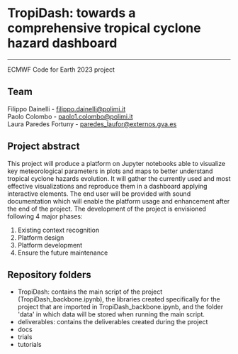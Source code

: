 # TropiDash: towards a comprehensive tropical cyclone hazard dashboard
---
ECMWF Code for Earth 2023 project

## Team
Filippo Dainelli - filippo.dainelli@polimi.it\
Paolo Colombo - paolo1.colombo@polimi.it\
Laura Paredes Fortuny - paredes_laufor@externos.gva.es

## Project abstract

This project will produce a platform on Jupyter notebooks able to visualize key meteorological parameters in plots and maps to better understand tropical cyclone hazards evolution. It will gather the currently used and most effective visualizations and reproduce them in a dashboard applying interactive elements. The end user will be provided with sound documentation which will enable the platform usage and enhancement after the end of the project. The development of the project is envisioned following 4 major phases:
1. Existing context recognition
2. Platform design
3. Platform development
4. Ensure the future maintenance

## Repository folders
- TropiDash: contains the main script of the project (TropiDash_backbone.ipynb), the libraries created specifically for the project that are imported in TropiDash_backbone.ipynb, and the folder 'data' in which data will be stored when running the main script.
- deliverables: contains the deliverables created during the project
- docs
- trials
- tutorials

